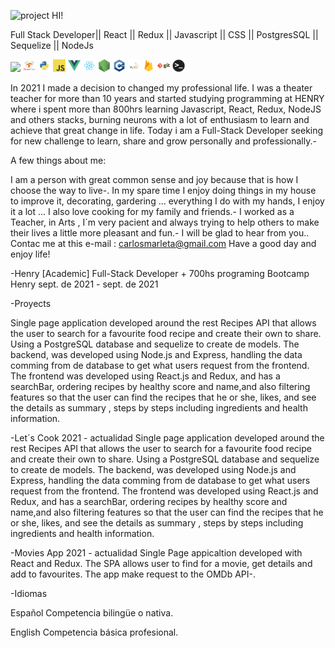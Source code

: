 ![project](https://user-images.githubusercontent.com/68755402/134807599-d801119a-6fcf-4c6e-9642-b1ab371849d4.jpg)
HI!

Full Stack Developer|| React || Redux || Javascript || CSS || PostgresSQL || Sequelize || NodeJs  
 
<code><img height="20" src="https://pytorch.org/assets/images/pytorch-logo.png"></code>
<code><img height="20" src="https://raw.githubusercontent.com/github/explore/80688e429a7d4ef2fca1e82350fe8e3517d3494d/topics/tensorflow/tensorflow.png"></code>
<code><img height="20" src="https://raw.githubusercontent.com/github/explore/80688e429a7d4ef2fca1e82350fe8e3517d3494d/topics/python/python.png"></code>
<code><img height="20" src="https://raw.githubusercontent.com/github/explore/80688e429a7d4ef2fca1e82350fe8e3517d3494d/topics/javascript/javascript.png"></code>
<code><img height="20" src="https://raw.githubusercontent.com/github/explore/80688e429a7d4ef2fca1e82350fe8e3517d3494d/topics/vue/vue.png"></code>
<code><img height="20" src="https://raw.githubusercontent.com/github/explore/80688e429a7d4ef2fca1e82350fe8e3517d3494d/topics/react/react.png"></code>
<code><img height="20" src="https://raw.githubusercontent.com/github/explore/80688e429a7d4ef2fca1e82350fe8e3517d3494d/topics/nodejs/nodejs.png"></code>
<code><img height="20" src="https://raw.githubusercontent.com/github/explore/80688e429a7d4ef2fca1e82350fe8e3517d3494d/topics/cpp/cpp.png"></code>
<code><img height="20" src="https://raw.githubusercontent.com/github/explore/80688e429a7d4ef2fca1e82350fe8e3517d3494d/topics/mysql/mysql.png"></code>
<code><img height="20" src="https://raw.githubusercontent.com/github/explore/80688e429a7d4ef2fca1e82350fe8e3517d3494d/topics/firebase/firebase.png"></code>
<code><img height="20" src="https://raw.githubusercontent.com/github/explore/80688e429a7d4ef2fca1e82350fe8e3517d3494d/topics/git/git.png"></code>
<code><img height="20" src="https://raw.githubusercontent.com/github/explore/80688e429a7d4ef2fca1e82350fe8e3517d3494d/topics/terminal/terminal.png"></code>


In 2021 I made a decision to changed my professional life. I was a theater teacher for more than 10 years and started studying programming at HENRY where i spent more than 800hrs learning Javascript, React, Redux, NodeJS and others stacks,
burning neurons with a lot of enthusiasm to learn and achieve that great change in life. Today i am a Full-Stack Developer seeking for new challenge to learn, share and grow personally and professionally.-

A few things about me:

I am a person with great common sense and joy because that is how I choose the way to live-.
In my spare time I enjoy doing things in my house to improve it, decorating, gardering ... everything I do with my hands, I enjoy it a lot ... I also love cooking for my family and friends.-
I worked as a Teacher, in Arts , I´m very pacient and always trying to help others to make their lives a little more pleasant and fun.-
I will be glad to hear from you..
Contac me at this e-mail : carlosmarleta@gmail.com
Have a good day and enjoy life!

-Henry
[Academic] Full-Stack Developer + 700hs programing Bootcamp
Henry
sept. de 2021 - sept. de 2021

-Proyects 

Single page application developed around the rest Recipes API that allows the user to search for a favourite food recipe and create their own to share. Using a PostgreSQL database and sequelize to create de models. The backend, was developed using Node.js and Express, handling the data comming from de database to get what users request from the frontend. The frontend was developed using React.js and Redux, and has a searchBar, ordering recipes by healthy score and name,and also filtering features so that the user can find the recipes that he or she, likes, and see the details as summary , steps by steps including ingredients and health information.

-Let´s Cook
2021 - actualidad
Single page application developed around the rest Recipes API that allows the user to search for a favourite food recipe and create their own to share. Using a PostgreSQL database and sequelize to create de models. The backend, was developed using Node.js and Express, handling the data comming from de database to get what users request from the frontend. The frontend was developed using React.js and Redux, and has a searchBar, ordering recipes by healthy score and name,and also filtering features so that the user can find the recipes that he or she, likes, and see the details as summary , steps by steps including ingredients and health information.

-Movies App
2021 - actualidad
Single Page appicaltion developed with React and Redux. The SPA allows user to find for a movie, get details and add to favourites. The app make request to the OMDb API-.

-Idiomas

Español
Competencia bilingüe o nativa.

English
Competencia básica profesional.

 
